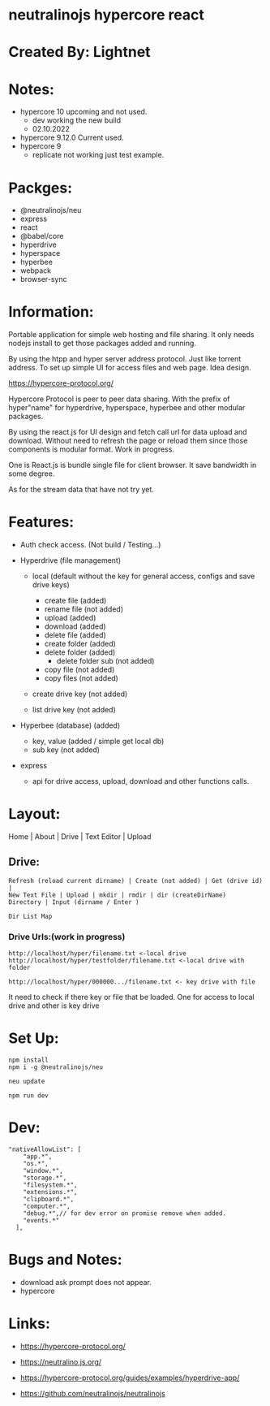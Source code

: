 # neutralinojs hypercore react

# Created By: Lightnet

# Notes:
- hypercore 10 upcoming and not used.
  - dev working the new build
  - 02.10.2022
- hypercore 9.12.0 Current used.
- hypercore 9
  - replicate not working just test example.


# Packges:
- @neutralinojs/neu
- express
- react
- @babel/core
- hyperdrive
- hyperspace
- hyperbee
- webpack
- browser-sync

# Information:
  Portable application for simple web hosting and file sharing. It only needs nodejs install to get those packages added and running.

  By using the htpp and hyper server address protocol. Just like torrent address. To set up simple UI for access files and web page. Idea design.

  https://hypercore-protocol.org/

  Hypercore Protocol is peer to peer data sharing. With the prefix of hyper"name" for hyperdrive, hyperspace, hyperbee and other modular packages.

  By using the react.js for UI design and fetch call url for data upload and download. Without need to refresh the page or reload them since those components is modular format. Work in progress.

  One is React.js is bundle single file for client browser. It save bandwidth in some degree.

  As for the stream data that have not try yet.

# Features:
- Auth check access. (Not build / Testing...)

- Hyperdrive (file management)
  - local (default without the key for general access, configs and save drive keys)
    - create file (added)
    - rename file (not added)
    - upload (added)
    - download (added)
    - delete file (added)
    - create folder (added)
    - delete folder (added)
      - delete folder sub (not added)
    - copy file (not added)
    - copy files (not added)

  - create drive key (not added)
  - list drive key (not added)
- Hyperbee (database) (added)
  - key, value (added / simple get local db)
  - sub key (not added)

- express
  - api for drive access, upload, download and other functions calls.

# Layout:
Home | About | Drive | Text Editor | Upload


## Drive:

```
Refresh (reload current dirname) | Create (not added) | Get (drive id) |
New Text File | Upload | mkdir | rmdir | dir (createDirName)
Directory | Input (dirname / Enter )

Dir List Map

```

### Drive Urls:(work in progress)
```
http://localhost/hyper/filename.txt <-local drive
http://localhost/hyper/testfolder/filename.txt <-local drive with folder

http://localhost/hyper/000000.../filename.txt <- key drive with file
```
  It need to check if there key or file that be loaded. One for access to local drive and other is key drive

# Set Up:

```
npm install
npm i -g @neutralinojs/neu

neu update

npm run dev
```

# Dev:
```
"nativeAllowList": [
    "app.*",
    "os.*",
    "window.*",
    "storage.*",
    "filesystem.*",
    "extensions.*",
    "clipboard.*",
    "computer.*",
    "debug.*",// for dev error on promise remove when added.
    "events.*"
  ],
```

# Bugs and Notes:
- download ask prompt does not appear.
- hypercore 

# Links:
- https://hypercore-protocol.org/
- https://neutralino.js.org/


- https://hypercore-protocol.org/guides/examples/hyperdrive-app/
- https://github.com/neutralinojs/neutralinojs


